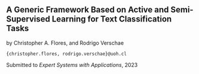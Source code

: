 ## A Generic Framework Based on Active and Semi-Supervised Learning for Text Classification Tasks

by Christopher A. Flores, and Rodrigo Verschae

`{christopher.flores, rodrigo.verschae}@uoh.cl`

Submitted to *Expert Systems with Applications*, 2023
